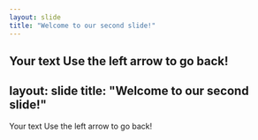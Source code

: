 ```yaml
---
layout: slide
title: "Welcome to our second slide!"
---
```

Your text
Use the left arrow to go back!
---
layout: slide
title: "Welcome to our second slide!"
---
Your text
Use the left arrow to go back!

